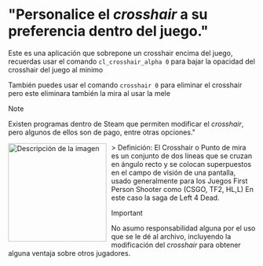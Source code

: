 # "Personalice el *crosshair* a su preferencia dentro del juego."
Este es una aplicación que sobrepone un crosshair encima del juego, recuerdas usar el comando `cl_crosshair_alpha 0`
para bajar la opacidad del crosshair del juego al minimo

También puedes usar el comando `crosshair 0` para eliminar el crosshair pero este eliminara también la mira al usar la mele 

> [!NOTE]
> Existen programas dentro de Steam que permiten modificar el *crosshair*, pero algunos de ellos son de pago, entre otras opciones."


<p>
  <img src="https://raw.githubusercontent.com/SalvadorDante/Left4Dead/main/target.png" alt="Descripción de la imagen" width="200" style="float: left; margin-right: 10px;" />
 > Definición:
El Crosshair o Punto de mira es un conjunto de dos líneas que se cruzan en ángulo recto y se colocan superpuestos en el campo de visión de una pantalla, usado generalmente para los Juegos First Person Shooter como (CSGO, TF2, HL,L) En este caso la saga de Left 4 Dead.
</p>

> [!IMPORTANT]
> No asumo responsabilidad alguna por el uso que se le dé al archivo, incluyendo la modificación del *crosshair* para obtener alguna ventaja sobre otros jugadores.

